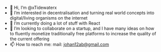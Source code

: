 - 👋 Hi, I’m @xTidewaterx
- 👀 I’m interested in decentralisation and  turning real world concepts into digital/living organisms on the internet
- 🌱 I’m currently doing a lot of stuff with React
- 💞️ I’m looking to collaborate on a startup, and I have many ideas on how to fluently monetize traditionally free platforms to increase the quality of the current offering
- 📫 How to reach me: mail: johan12ab@gmail.com

<!---
xTidewaterx/xTidewaterx is a ✨ special ✨ repository because its `README.md` (this file) appears on your GitHub profile.
You can click the Preview link to take a look at your changes.
--->
